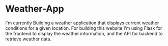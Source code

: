 # Weather-App
I'm currently Building a weather application that displays current weather conditions for a given location. For building this website I'm using Flask for the frontend to display the weather information, and the API for backend to retrieve weather data.
